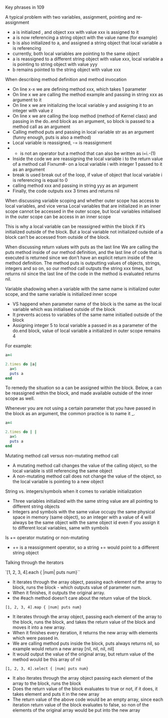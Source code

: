 Key phrases in 109

A typical problem with two variables, assignment, pointing and re-assignment
* a is initialized , and object xxx with value xxx is assigned to it
* a is now referencing a string object with the value name (for example)
* b is also initialized to a, and assigned a string object that local variable a is referencing
* currently, both local variables are pointing to the same object
* a is reassigned to a different string object with value xxx, local variable a is pointing to string object with value yyy
* b remains pointed to the string object with value xxx

When describing method definition and method invocation
* On line x-x we are defining method xxx, which takes 1 parameter 
* On line x we are calling the method example and passing in string xxx as argument to it
* On line x we are initializing the local variable y and assigning it to an integer with value z
* On line x we are calling the loop method (method of Kernel class) and passing in the do..end block as an argument, so block is passed to a method call as an argument
* Calling method puts and passing in local variable str as an argument (funny enough, puts is also a method)
* Local variable is reassigned, -= is reassignment
* - is not an operator but a method that can also be written as i=i.-(1)
* Inside the code we are reassigning the local variable i to the return value of a method call Fixnum#- on a local variable i with integer 1 passed to it as an argument
* break is used break out of the loop, if value of object that local variable i is referencing is equal to 0
* calling method xxx and passing in string yyy as an argument
* Finally, the code outputs xxx 3 times and returns nil

When discussing variable scoping and whether outer scope has access to local variables, and vice versa
Local variables that are initialized in an inner scope cannot be accessed in the outer scope, but local variables initialised in the outer scope can be access in an inner scope

This is why a local variable can be reassigned within the block if it’s initialized outside of the block. But a local variable not initialized outside of a block can’t be accessed from outside of the block. 

When discussing return values with puts as the last line
We are calling the puts method inside of our method definition, and the last line of code that is executed is returned since we don’t have an explicit return inside of the method definition. The method puts is outputting values of objects, strings, integers and so on, so our method call outputs the string xxx times, but returns nil since the last line of the code in the method is evaluated returns nil. 

Variable shadowing when a variable with the same name is initialized outer scope, and the same variable is initialized inner scope

* VS happend when parameter name of the block is the same as the local variable which was initialised outside of the block
* It prevents access to variables of the same name initialled outside of the block
* Assigning integer 5 to local variable a passed in as a parameter of the do.end block, value of local variable a initialized in outer scope remains 4

For example:
```ruby
a=4

2.times do |a|
  a=5
  puts a
end
```

To remedy the situation so a can be assigned within the block. Below, a can be reassigned within the block, and made available outside of the inner scope as well.

Whenever you are not using a certain parameter that you have passed in the block as an argument, the common practice is to name it _.

```ruby
a=4

2.times do | |
  a=5
  puts a
end
```

Mutating method call versus non-mutating method call
* A mutating method call changes the value of the calling object, so the local variable is still referencing the same object
* A non-mutating method call does not change the value of the object, so the local variable is pointing to a new object

String vs. integers/symbols when it comes to variable initialization
* Three variables initialized with the same string value are all pointing to different string objects
* Integers and symbols with the same value occupy the same physical space in memory (same object), so an integer with a value of 4 will always be the same object with the same object id even if you assign it to different local variables, same with symbols

Is += operator mutating or non-mutating
* += is a reassignment operator, so a string += would point to a different string object

Talking through the iterators

`[1, 2, 3, 4].each { |num| puts num}``

* It iterates through the array object, passing each element of the array to block, runs the block - which outputs value of parameter num.
* When it finishes, it outputs the original array.
* the #each method doesn’t care about the return value of the block.

`[1, 2, 3, 4].map { |num| puts num}`

* It iterates through the array object, passing each element of the array to the block, runs the block, and takes the return value of the block and moves it into a new array.
* When it finishes every iteration, it returns the new array with elements which were passed in.
* We are calling method puts inside the block, puts always returns nil, so example would return a new array [nil, nil, nil, nil] 
* It would output the value of the original array, but return value of the method would be this array of nil

`[1, 2, 3, 4].select { |num| puts num}`

* It also iterates through the array object passing each element of the array to the block, runs the block
* Does the return value of the block evaluates to true or not, if it does, it takes element and puts it in the new array
* The return value of the above code would be an empty array, since each iteration return value of the block evaluates to false, so non of the elements of the original array would be put into the new array